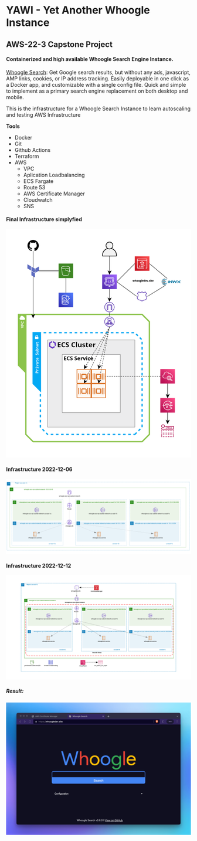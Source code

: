 # YAWI - Yet Another Whoogle Instance

## AWS-22-3 Capstone Project

#### Containerized and high available Whoogle Search Engine Instance.

[Whoogle Search](https://github.com/benbusby/whoogle-search):
Get Google search results, but without any ads, javascript, AMP links, cookies, or IP address tracking. Easily deployable in one click as a Docker app, and customizable with a single config file. Quick and simple to implement as a primary search engine replacement on both desktop and mobile.

This is the infrastructure for a Whoogle Search Instance to learn autoscaling and testing AWS Infrastructure

**Tools**
- Docker
- Git
- Github Actions
- Terraform
- AWS
  - VPC
  - Aplication Loadbalancing
  - ECS Fargate
  - Route 53
  - AWS Certificate Manager
  - Cloudwatch
  - SNS

#### Final Infrastructure simplyfied

![infrastructure](pics/ecs-tls-infra-simplified.png)


#### Infrastructure 2022-12-06

![inrastucture](pics/refactor-to-ecs.png)

#### Infrastructure 2022-12-12

![inrastucture](pics/ecs-tls-infra.png)

##### Result:

![whooglebrowser](pics/whoogle-browser.png)
